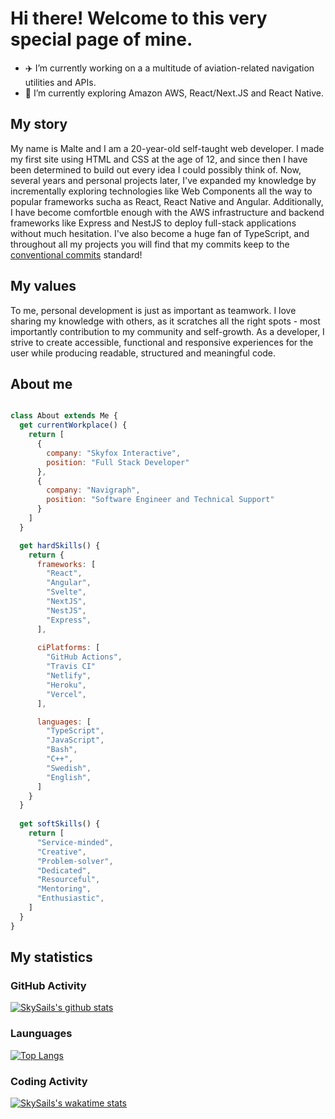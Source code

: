 # Hi there! Welcome to this very special page of mine.

- ✈️ I’m currently working on a a multitude of aviation-related navigation utilities and APIs.
- 🌱 I’m currently exploring Amazon AWS, React/Next.JS and React Native.

## My story
My name is Malte and I am a 20-year-old self-taught web developer. I made my first site using HTML and CSS at the age of 12, and since then I have been determined to build out every idea I could possibly think of. Now, several years and personal projects later, I've expanded my knowledge by incrementally exploring technologies like Web Components all the way to popular frameworks sucha as React, React Native and Angular. Additionally, I have become comfortble enough with the AWS infrastructure and backend frameworks like Express and NestJS to deploy full-stack applications without much hesitation. I've also become a huge fan of TypeScript, and throughout all my projects you will find that my commits keep to the [conventional commits](https://www.conventionalcommits.org/en/v1.0.0/) standard!

## My values
To me, personal development is just as important as teamwork. I love sharing my knowledge with others, as it scratches all the right spots - most importantly contribution to my community and self-growth. As a developer, I strive to create accessible, functional and responsive experiences for the user while producing readable, structured and meaningful code.


## About me

```javascript

class About extends Me {
  get currentWorkplace() {
    return [
      {
        company: "Skyfox Interactive",
        position: "Full Stack Developer"
      },
      {
        company: "Navigraph",
        position: "Software Engineer and Technical Support"
      }
    ]
  }

  get hardSkills() {
    return {
      frameworks: [
        "React",
        "Angular",
        "Svelte",
        "NextJS",
        "NestJS",
        "Express",
      ],
      
      ciPlatforms: [
        "GitHub Actions",
        "Travis CI"
        "Netlify",
        "Heroku",
        "Vercel",
      ],

      languages: [
        "TypeScript",
        "JavaScript",
        "Bash",
        "C++",
        "Swedish",
        "English",
      ]
    }
  }
  
  get softSkills() {
    return [
      "Service-minded",
      "Creative",
      "Problem-solver",
      "Dedicated",
      "Resourceful",
      "Mentoring",
      "Enthusiastic",
    ]
  }
}
```

## My statistics

### GitHub Activity
[![SkySails's github stats](https://github-readme-stats.vercel.app/api?username=SkySails&count_private=true&show_icons=true)](https://github.com/anuraghazra/github-readme-stats)

### Launguages
[![Top Langs](https://github-readme-stats.vercel.app/api/top-langs/?username=SkySails&layout=compact)](https://github.com/anuraghazra/github-readme-stats)

### Coding Activity
[![SkySails's wakatime stats](https://github-readme-stats.vercel.app/api/wakatime?username=SkySails&v=2)](https://github.com/anuraghazra/github-readme-stats)
